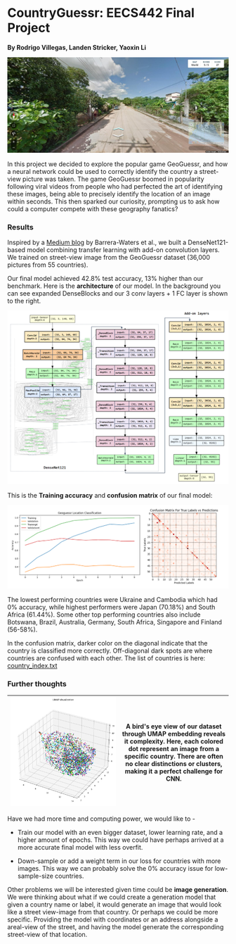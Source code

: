 # CountryGuessr: EECS442 Final Project
**By Rodrigo Villegas, Landen Stricker, Yaoxin Li**

<img src="imgs\Background_pic.jpg" alt="Background_pic"  />

In this project we decided to explore the popular game GeoGuessr, and how a neural network could be used to correctly identify the country a street-view picture was taken. The game GeoGuessr boomed in popularity following viral videos from people who had perfected the art of identifying these images, being able to precisely identify the location of an image within seconds. This then sparked our curiosity, prompting us to ask how could a computer compete with these geography fanatics? 



### Results

Inspired by a [Medium blog](https://medium.com/@tef1/geoguessr-guesser-98e01efb5235) by Barrera-Waters et al., we built a DenseNet121-based model combining transfer learning with add-on convolution layers. We trained on street-view image from the GeoGuessr dataset (36,000 pictures from 55 countries).

Our final model achieved 42.8% test accuracy, 13% higher than our benchmark. Here is the **architecture** of our model. In the background you can see expanded DenseBlocks and our 3 conv layers + 1 FC layer is shown to the right.

![image-20240427143926658](imgs/architecture.png)

This is the **Training accuracy** and **confusion matrix** of our final model:

<img src="imgs\CustomModel_Final_results confmat.png" alt="image"  />



The lowest performing countries were Ukraine and Cambodia which had 0% accuracy, while highest performers were Japan (70.18%) and South Africa (61.44%). Some other top performing countries also include Botswana, Brazil, Australia, Germany, South Africa, Singapore and Finland (56-58%). 



In the confusion matrix, darker color on the diagonal indicate that the country is classified more correctly. Off-diagonal dark spots are where countries are confused with each other. The list of countries is here: [country_index.txt](https://github.com/selina-lii/country_guesser/blob/main/country_index.txt)



### Further thoughts

| <img src="imgs\umap (1).png" alt="umap (1)" style="zoom: 300%;" width=200% height=200%/> | A bird's eye view of our dataset through UMAP embedding reveals it complexity. Here, each colored dot represent an image from a specific country. There are often no clear distinctions or clusters, making it a perfect challenge for CNN. |
| ------------------------------------------------------------ | ------------------------------------------------------------ |



Have we had more time and computing power, we would like to -

- Train our model with an even bigger dataset, lower learning rate, and a higher amount of epochs. This way we could have perhaps arrived at a more accurate final model with less overfit.

- Down-sample or add a weight term in our loss for countries with more images. This way we can probably solve the 0% accuracy issue for low-sample-size countries.

  

Other problems we will be interested given time could be **image generation**. We were thinking about what if we could create a generation model that given a country name or label, it would generate an image that would look like a street view-image from that country. Or perhaps we could be more specific. Providing the model with coordinates or an address alongside a areal-view of the street, and having the model generate the corresponding street-view of that location.

